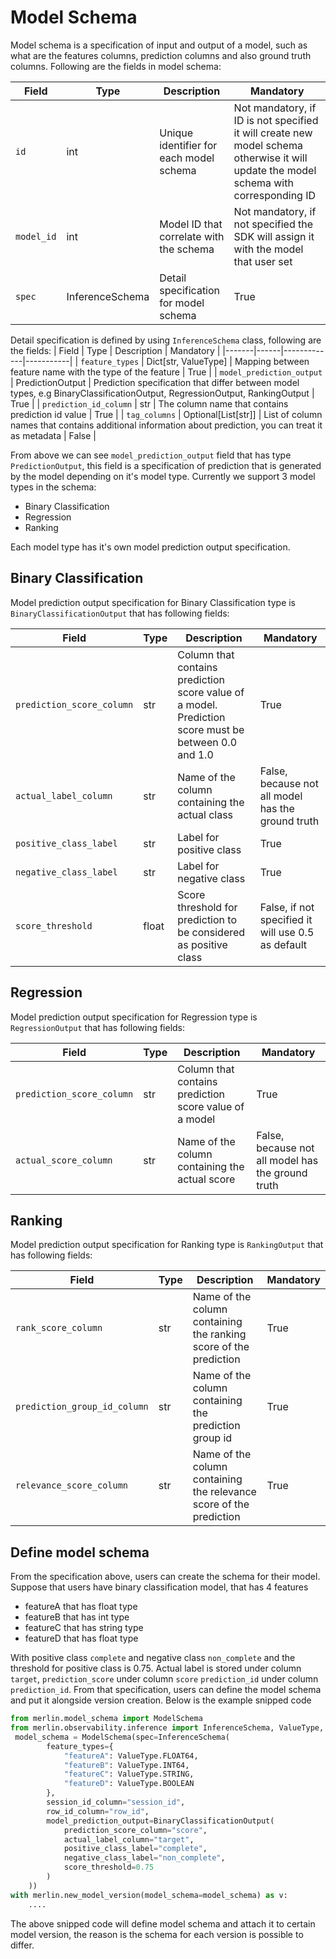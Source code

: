 <!-- page-title: Model Schema -->

# Model Schema

Model schema is a specification of input and output of a model, such as what are the features columns, prediction columns and also ground truth columns. Following are the fields in model schema:

| Field | Type | Description | Mandatory |
|-------|------|-------------|-----------|
| `id` | int | Unique identifier for each model schema | Not mandatory, if ID is not specified it will create new model schema otherwise it will update the model schema with corresponding ID |
| `model_id`| int | Model ID that correlate with the schema | Not mandatory, if not specified the SDK will assign it with the model that user set |
| `spec` | InferenceSchema | Detail specification for model schema | True |

Detail specification is defined by using `InferenceSchema` class, following are the fields:
| Field | Type | Description | Mandatory |
|-------|------|-------------|-----------|
| `feature_types` | Dict[str, ValueType] | Mapping between feature name with the type of the feature | True |
| `model_prediction_output` | PredictionOutput | Prediction specification that differ between model types, e.g BinaryClassificationOutput, RegressionOutput, RankingOutput | True |
| `prediction_id_column` | str | The column name that contains prediction id value | True |
| `tag_columns` | Optional[List[str]] | List of column names that contains additional information about prediction, you can treat it as metadata | False |

From above we can see `model_prediction_output` field that has type `PredictionOutput`, this field is a specification of prediction that is generated by the model depending on it's model type. Currently we support 3 model types in the schema:
* Binary Classification
* Regression
* Ranking

Each model type has it's own model prediction output specification.

## Binary Classification
Model prediction output specification for Binary Classification type is `BinaryClassificationOutput` that has following fields:

| Field | Type | Description | Mandatory |
|-------|------|-------------|-----------|
| `prediction_score_column` | str | Column that contains prediction score value of a model. Prediction score must be between 0.0 and 1.0 | True |
| `actual_label_column` | str | Name of the column containing the actual class | False, because not all model has the ground truth |
| `positive_class_label` | str | Label for positive class | True |
| `negative_class_label` | str | Label for negative class | True |
| `score_threshold` | float | Score threshold for prediction to be considered as positive class | False, if not specified it will use 0.5 as default |

## Regression
Model prediction output specification for Regression type is `RegressionOutput` that has following fields:

| Field | Type | Description | Mandatory |
|-------|------|-------------|-----------|
| `prediction_score_column` | str | Column that contains prediction score value of a model | True |
| `actual_score_column` | str | Name of the column containing the actual score | False, because not all model has the ground truth |


## Ranking
Model prediction output specification for Ranking type is `RankingOutput` that has following fields:

| Field | Type | Description | Mandatory |
|-------|------|-------------|-----------|
| `rank_score_column` | str | Name of the column containing the ranking score of the prediction | True |
| `prediction_group_id_column` | str | Name of the column containing the prediction group id | True |
| `relevance_score_column` | str | Name of the column containing the relevance score of the prediction | True |

## Define model schema
From the specification above, users can create the schema for their model. Suppose that users have binary classification model, that has 4 features
* featureA that has float type
* featureB that has int type
* featureC that has string type
* featureD that has float type

With positive class `complete` and negative class `non_complete` and the threshold for positive class is 0.75. Actual label is stored under column `target`, `prediction_score` under column `score` `prediction_id` under column `prediction_id`. From that specification, users can define the model schema and put it alongside version creation. Below is the example snipped code

```python
from merlin.model_schema import ModelSchema
from merlin.observability.inference import InferenceSchema, ValueType, BinaryClassificationOutput
 model_schema = ModelSchema(spec=InferenceSchema(
        feature_types={
            "featureA": ValueType.FLOAT64,
            "featureB": ValueType.INT64,
            "featureC": ValueType.STRING,
            "featureD": ValueType.BOOLEAN
        },
        session_id_column="session_id",
        row_id_column="row_id",
        model_prediction_output=BinaryClassificationOutput(
            prediction_score_column="score",
            actual_label_column="target",
            positive_class_label="complete",
            negative_class_label="non_complete",
            score_threshold=0.75
        )
    ))
with merlin.new_model_version(model_schema=model_schema) as v:
    ....

```

The above snipped code will define model schema and attach it to certain model version, the reason is the schema for each version is possible to differ.